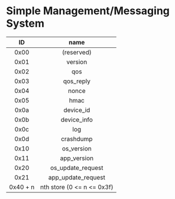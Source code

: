 Simple Management/Messaging System
===================================

**ID** | **name**
:-----:|:-----:
 0x00  | (reserved)
 0x01  | version
 0x02  | qos
 0x03  | qos_reply
 0x04  | nonce
 0x05  | hmac
 0x0a  | device_id
 0x0b  | device_info
 0x0c  | log
 0x0d  | crashdump
 0x10  | os_version
 0x11  | app_version
 0x20  | os_update_request
 0x21  | app_update_request
 0x40 + n | nth store (0 <= n <= 0x3f)
